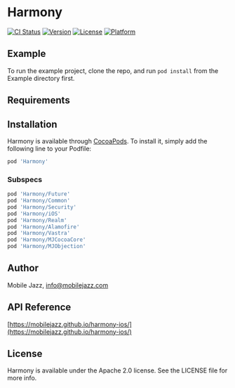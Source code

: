 # Harmony

[![CI Status](http://img.shields.io/travis/mobilejazz/harmony-ios.svg?style=flat)](https://travis-ci.org/mobilejazz/harmony-ios)
[![Version](https://img.shields.io/cocoapods/v/Harmony.svg?style=flat)](http://cocoapods.org/pods/Harmony)
[![License](https://img.shields.io/cocoapods/l/Harmony.svg?style=flat)](http://cocoapods.org/pods/Harmony)
[![Platform](https://img.shields.io/cocoapods/p/Harmony.svg?style=flat)](http://cocoapods.org/pods/Harmony)

## Example

To run the example project, clone the repo, and run `pod install` from the Example directory first.

## Requirements

## Installation

Harmony is available through [CocoaPods](http://cocoapods.org). To install
it, simply add the following line to your Podfile:

```ruby
pod 'Harmony'
```
### Subspecs

```ruby
pod 'Harmony/Future'
pod 'Harmony/Common'
pod 'Harmony/Security'
pod 'Harmony/iOS'
pod 'Harmony/Realm'
pod 'Harmony/Alamofire'
pod 'Harmony/Vastra'
pod 'Harmony/MJCocoaCore'
pod 'Harmony/MJObjection'
```

## Author

Mobile Jazz, info@mobilejazz.com

## API Reference 

[https://mobilejazz.github.io/harmony-ios/](https://mobilejazz.github.io/harmony-ios/)

## License

Harmony is available under the Apache 2.0 license. See the LICENSE file for more info.
